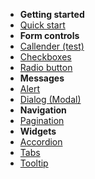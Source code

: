 - **Getting started**
 - [Quick start](quickstart.md)
- **Form controls**
 - [Callender (test)](custom-elements-docs/Form-Callender.md)
 - [Checkboxes](custom-elements-docs/Form-Checkboxes.md)
 - [Radio button](custom-elements-docs/Form-Radio-buttons.md)   
- **Messages**
 - [Alert](custom-elements-docs/Message-Alert.md)
 - [Dialog (Modal)](custom-elements-docs/Message-Dialog-Modal.md)
- **Navigation**
 - [Pagination](custom-elements-docs/Navigation-Pagination.md) 
- **Widgets**
 - [Accordion](custom-elements-docs/Widget-Accordions.md)
 - [Tabs](custom-elements-docs/Widget-Tabs.md)
 - [Tooltip](custom-elements-docs/Widget-Tooltip.md)
